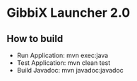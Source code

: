 <h1>GibbiX Launcher 2.0</h1>
<h2>How to build</h2>
<ul>
<li>Run Application: mvn exec:java</li>
<li>Test Application: mvn clean test</li>
<li>Build Javadoc: mvn javadoc:javadoc</li>
</ul>